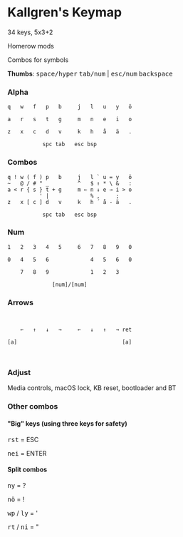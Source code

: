 # Kallgren's Keymap

34 keys, 5x3+2

Homerow mods

Combos for symbols

**Thumbs**: <kbd>space/hyper</kbd> <kbd>tab/num</kbd> | <kbd>esc/num</kbd> <kbd>backspace</kbd>

### Alpha
```
q   w   f   p   b     j   l   u   y   ö
                                       
a   r   s   t   g     m   n   e   i   o
                                       
z   x   c   d   v     k   h   å   ä   .
                                       
           spc tab   esc bsp           
```

### Combos
```
q ! w ( f ) p   b     j   l ` u = y   ö
~   @ / # " _         ^   $ ↑ * \ &   :
a < r { s } t + g     m ← n ↓ e → i > o
          ' |             % ,     ;    
z   x [ c ] d   v     k   h ´ å - ä   .
                                       
           spc tab   esc bsp           
```

### Num
```
1   2   3   4   5     6   7   8   9   0
                                       
0   4   5   6             4   5   6   0
                                       
    7   8   9             1   2   3    
                                       
              [num]/[num]              
```

### Arrows
```
                                       
                                       
    ←   ↑   ↓   →     ←   ↓   ↑   → ret
                                       
[a]                                 [a]
                                       
                                       
```

### Adjust

Media controls, macOS lock, KB reset, bootloader and BT

### Other combos
#### "Big" keys (using three keys for safety)

<kbd>r</kbd><kbd>s</kbd><kbd>t</kbd> = ESC

<kbd>n</kbd><kbd>e</kbd><kbd>i</kbd> = ENTER

#### Split combos

<kbd>n</kbd><kbd>y</kbd> = ?

<kbd>n</kbd><kbd>ö</kbd> = !

<kbd>w</kbd><kbd>p</kbd> / <kbd>l</kbd><kbd>y</kbd> = '

<kbd>r</kbd><kbd>t</kbd> / <kbd>n</kbd><kbd>i</kbd> = "
